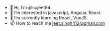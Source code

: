 - 👋 Hi, I’m @sujeet94
- 👀 I’m interested in javascript, Angular, React.
- 🌱 I’m currently learning React, VueJS.
- 📫 How to reach me jeet.singh412@gmail.com

<!---
sujeet94/sujeet94 is a ✨ special ✨ repository because its `README.md` (this file) appears on your GitHub profile.
You can click the Preview link to take a look at your changes.
--->
